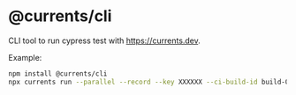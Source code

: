 # @currents/cli

CLI tool to run cypress test with https://currents.dev.

Example:

```sh
npm install @currents/cli
npx currents run --parallel --record --key XXXXXX --ci-build-id build-001
```

